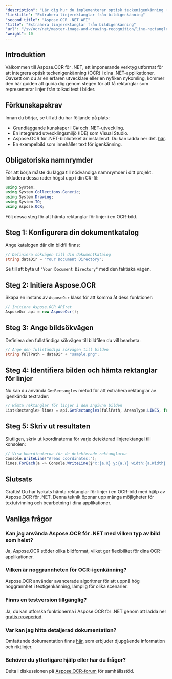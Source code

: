 ```yaml
---
"description": "Lär dig hur du implementerar optisk teckenigenkänning (OCR) i dina .NET-applikationer med Aspose.OCR. Den här omfattande guiden guidar dig genom processen att extrahera rektanglar för igenkända linjer."
"linktitle": "Extrahera linjerektanglar från bildigenkänning"
"second_title": "Aspose.OCR .NET API"
"title": "Extrahera linjerektanglar från bildigenkänning"
"url": "/sv/ocr/net/master-image-and-drawing-recognition/line-rectangles-from-images-recognition/"
"weight": 10
---
```


## Introduktion

Välkommen till Aspose.OCR för .NET, ett imponerande verktyg utformat för att integrera optisk teckenigenkänning (OCR) i dina .NET-applikationer. Oavsett om du är en erfaren utvecklare eller en nyfiken nykomling, kommer den här guiden att guida dig genom stegen för att få rektanglar som representerar linjer från tolkad text i bilder.

## Förkunskapskrav

Innan du börjar, se till att du har följande på plats:

- Grundläggande kunskaper i C# och .NET-utveckling.
- En integrerad utvecklingsmiljö (IDE) som Visual Studio.
- Aspose.OCR för .NET-biblioteket är installerat. Du kan ladda ner det. [här](https://releases.aspose.com/ocr/net/).
- En exempelbild som innehåller text för igenkänning.

## Obligatoriska namnrymder

För att börja måste du lägga till nödvändiga namnrymder i ditt projekt. Inkludera dessa rader högst upp i din C#-fil:

```csharp
using System;
using System.Collections.Generic;
using System.Drawing;
using System.IO;
using Aspose.OCR;
```

Följ dessa steg för att hämta rektanglar för linjer i en OCR-bild.

## Steg 1: Konfigurera din dokumentkatalog

Ange katalogen där din bildfil finns:

```csharp
// Definiera sökvägen till din dokumentkatalog
string dataDir = "Your Document Directory";
```

Se till att byta ut `"Your Document Directory"` med den faktiska vägen.

## Steg 2: Initiera Aspose.OCR

Skapa en instans av `AsposeOcr` klass för att komma åt dess funktioner:

```csharp
// Initiera Aspose.OCR API:et
AsposeOcr api = new AsposeOcr();
```

## Steg 3: Ange bildsökvägen

Definiera den fullständiga sökvägen till bildfilen du vill bearbeta:

```csharp
// Ange den fullständiga sökvägen till bilden
string fullPath = dataDir + "sample.png";
```

## Steg 4: Identifiera bilden och hämta rektanglar för linjer

Nu kan du använda `GetRectangles` metod för att extrahera rektanglar av igenkända textrader:

```csharp
// Hämta rektanglar för linjer i den angivna bilden
List<Rectangle> lines = api.GetRectangles(fullPath, AreasType.LINES, false);
```

## Steg 5: Skriv ut resultaten

Slutligen, skriv ut koordinaterna för varje detekterad linjerektangel till konsolen:

```csharp
// Visa koordinaterna för de detekterade rektanglarna
Console.WriteLine("Areas coordinates:");
lines.ForEach(a => Console.WriteLine($"x:{a.X} y:{a.Y} width:{a.Width} height:{a.Height}"));
```

## Slutsats

Grattis! Du har lyckats hämta rektanglar för linjer i en OCR-bild med hjälp av Aspose.OCR för .NET. Denna teknik öppnar upp många möjligheter för textutvinning och bearbetning i dina applikationer.

## Vanliga frågor

### Kan jag använda Aspose.OCR för .NET med vilken typ av bild som helst?

Ja, Aspose.OCR stöder olika bildformat, vilket ger flexibilitet för dina OCR-applikationer.

### Vilken är noggrannheten för OCR-igenkänning?

Aspose.OCR använder avancerade algoritmer för att uppnå hög noggrannhet i textigenkänning, lämplig för olika scenarier.

### Finns en testversion tillgänglig?

Ja, du kan utforska funktionerna i Aspose.OCR för .NET genom att ladda ner [gratis provperiod](https://releases.aspose.com/).

### Var kan jag hitta detaljerad dokumentation?

Omfattande dokumentation finns [här](https://reference.aspose.com/ocr/net/), som erbjuder djupgående information och riktlinjer.

### Behöver du ytterligare hjälp eller har du frågor?

Delta i diskussionen på [Aspose.OCR-forum](https://forum.aspose.com/c/ocr/16) för samhällsstöd.